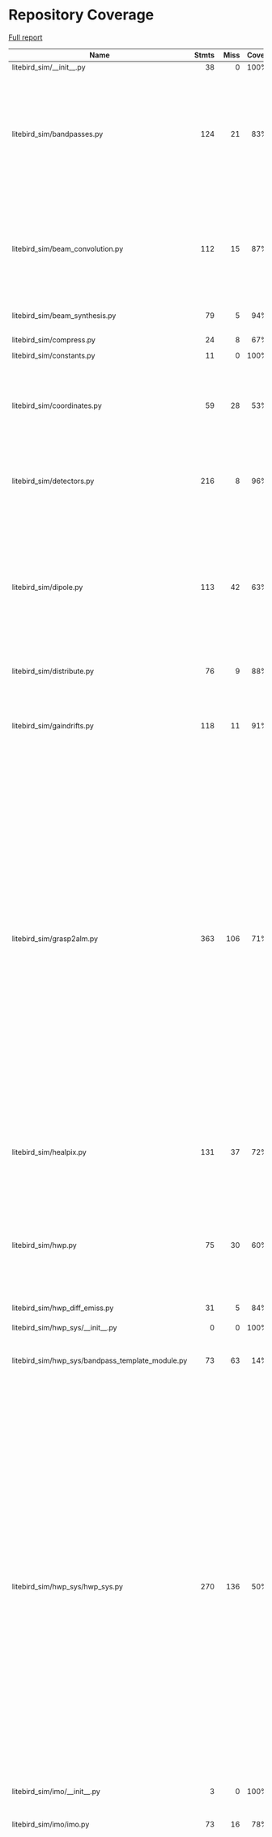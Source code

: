# Repository Coverage

[Full report](https://htmlpreview.github.io/?https://github.com/litebird/litebird_sim/blob/python-coverage-comment-action-data/htmlcov/index.html)

| Name                                                 |    Stmts |     Miss |   Cover |   Missing |
|----------------------------------------------------- | -------: | -------: | ------: | --------: |
| litebird\_sim/\_\_init\_\_.py                        |       38 |        0 |    100% |           |
| litebird\_sim/bandpasses.py                          |      124 |       21 |     83% |104, 120, 132-133, 238-241, 253-254, 265, 311-312, 316-329, 344 |
| litebird\_sim/beam\_convolution.py                   |      112 |       15 |     87% |134, 171, 317, 403-405, 413-415, 428, 437, 455-462, 468 |
| litebird\_sim/beam\_synthesis.py                     |       79 |        5 |     94% |112, 261-265 |
| litebird\_sim/compress.py                            |       24 |        8 |     67% | 19, 29-35 |
| litebird\_sim/constants.py                           |       11 |        0 |    100% |           |
| litebird\_sim/coordinates.py                         |       59 |       28 |     53% |69-74, 99-102, 130-134, 165, 193-203, 223-241 |
| litebird\_sim/detectors.py                           |      216 |        8 |     96% |18, 256, 260-265, 425, 446, 573 |
| litebird\_sim/dipole.py                              |      113 |       42 |     63% |64, 70-72, 78-81, 86-87, 92-97, 102-105, 115-116, 123-128, 142-188, 390, 400, 410-419 |
| litebird\_sim/distribute.py                          |       76 |        9 |     88% |   116-125 |
| litebird\_sim/gaindrifts.py                          |      118 |       11 |     91% |239, 340, 392-396, 450, 466, 472, 547, 550, 554 |
| litebird\_sim/grasp2alm.py                           |      363 |      106 |     71% |90, 138-156, 168-192, 264-282, 298-312, 346, 355, 377-387, 396-419, 484-485, 492-493, 496, 503-504, 520, 527, 554, 558, 588, 602, 615-626, 686, 691, 704, 712, 720, 728, 794, 800-803 |
| litebird\_sim/healpix.py                             |      131 |       37 |     72% |125, 129, 172-173, 177-206, 288, 330, 344, 367 |
| litebird\_sim/hwp.py                                 |       75 |       30 |     60% |40, 70, 107, 119, 124, 129, 138-149, 155-176, 214, 265 |
| litebird\_sim/hwp\_diff\_emiss.py                    |       31 |        5 |     84% |18, 23-24, 44, 80 |
| litebird\_sim/hwp\_sys/\_\_init\_\_.py               |        0 |        0 |    100% |           |
| litebird\_sim/hwp\_sys/bandpass\_template\_module.py |       73 |       63 |     14% |21-28, 42-46, 65-92, 105, 134-218 |
| litebird\_sim/hwp\_sys/hwp\_sys.py                   |      270 |      136 |     50% |23, 27-30, 49-58, 70-98, 115-163, 168-205, 213-215, 222-226, 233-237, 260-270, 299-343, 366-377, 402-448, 509-528, 533, 545-548, 574, 585, 593, 596-599, 612, 690, 698, 702, 712, 714-764, 814-815, 819, 853, 915, 930-958 |
| litebird\_sim/imo/\_\_init\_\_.py                    |        3 |        0 |    100% |           |
| litebird\_sim/imo/imo.py                             |       73 |       16 |     78% |39-50, 55-60, 74, 92, 96, 109, 144 |
| litebird\_sim/imobrowser.py                          |      185 |      139 |     25% |30, 62-71, 76-84, 91-107, 110-113, 116-119, 122-125, 128-131, 134-137, 140-156, 159-169, 172-173, 176, 181-228, 231, 234, 237, 240-245, 248-251, 254-258, 262, 267-302, 305-308, 311-317, 320-326, 329, 333-338, 342-360 |
| litebird\_sim/install\_imo.py                        |      114 |       95 |     17% |24-33, 37-50, 60, 70-173, 182-234, 238-247, 256-274, 278 |
| litebird\_sim/io.py                                  |      241 |       27 |     89% |67, 71, 227-228, 235, 239, 273-274, 366-367, 469-475, 478, 501-502, 530, 533, 599, 607, 713-715, 751-756, 762 |
| litebird\_sim/madam.py                               |      148 |       15 |     90% |161, 296, 327-330, 350-352, 377, 399, 423, 454-458, 502 |
| litebird\_sim/mapmaking/\_\_init\_\_.py              |        5 |        0 |    100% |           |
| litebird\_sim/mapmaking/binner.py                    |      108 |       46 |     57% |81-89, 115-155, 166-176, 256-265, 422 |
| litebird\_sim/mapmaking/brahmap\_gls.py              |       13 |        8 |     38% |   116-142 |
| litebird\_sim/mapmaking/common.py                    |      236 |      149 |     37% |105, 175-176, 191-210, 226-235, 271-276, 299-308, 330-396, 410-421, 425-426, 433-434, 444-448, 454-458, 470-472, 482-507, 511-520, 524-535 |
| litebird\_sim/mapmaking/destriper.py                 |      576 |      179 |     69% |43, 112-163, 201, 378-405, 417-429, 457, 499, 527-532, 541-543, 569-593, 620-644, 657-672, 748-751, 767-771, 798-825, 854-881, 993, 1010, 1134-1140, 1330-1331, 1333-1334, 1374-1384, 1424, 1662, 1693, 1723-1729, 1741-1743, 1797-1803, 2120, 2132, 2151, 2226, 2236 |
| litebird\_sim/mbs/\_\_init\_\_.py                    |        1 |        0 |    100% |           |
| litebird\_sim/mbs/mbs.py                             |      557 |      160 |     71% |71-72, 82-83, 262, 266, 361, 378-379, 395-396, 425-481, 505-507, 513, 517, 523, 541, 544-569, 577-582, 610-612, 621, 638, 645, 660-667, 711-716, 741-742, 748, 753-756, 761, 768, 815-820, 831, 848-849, 855, 861-864, 899-904, 913, 916-982, 1010-1011, 1048-1049, 1076 |
| litebird\_sim/mpi.py                                 |       46 |       14 |     70% |11-15, 54, 57, 100-106, 109 |
| litebird\_sim/mueller\_convolver.py                  |      171 |       20 |     88% |99, 108-113, 123-128, 146-147, 220, 222, 224, 226, 247, 342, 354 |
| litebird\_sim/noise.py                               |       61 |       12 |     80% |43-53, 148, 151, 154, 157, 256, 259 |
| litebird\_sim/non\_linearity.py                      |       43 |       14 |     67% |35-58, 92, 178, 181, 185 |
| litebird\_sim/observations.py                        |      348 |      147 |     58% |151-154, 165-166, 185, 192-193, 218, 231-232, 281-282, 286, 369-384, 389, 391, 398, 403, 429, 465-466, 480-622, 649-651, 686-710, 949, 960, 1032-1058, 1119-1145 |
| litebird\_sim/plot\_fp.py                            |      184 |      161 |     12% |24-40, 52-68, 76-99, 107-131, 145-157, 165-196, 199-210, 218-221, 224-338, 344-345 |
| litebird\_sim/pointing\_sys.py                       |      183 |       29 |     84% |40, 52, 91, 94-99, 113, 116-120, 133-135, 140-145, 478-479, 545, 555-558 |
| litebird\_sim/pointings.py                           |       38 |       10 |     74% |   216-241 |
| litebird\_sim/pointings\_in\_obs.py                  |       94 |       16 |     83% |109, 132-138, 168-171, 175, 295-305 |
| litebird\_sim/profiler.py                            |       38 |        1 |     97% |        70 |
| litebird\_sim/quaternions.py                         |       21 |        0 |    100% |           |
| litebird\_sim/scan\_map.py                           |      109 |       37 |     66% |24-26, 32-37, 42-45, 51, 58-59, 74, 89-100, 202, 205, 245, 275, 397-399, 408-411, 436 |
| litebird\_sim/scanning.py                            |      186 |       30 |     84% |42, 119-125, 171-192, 212-215, 290-295, 327-328, 494, 540, 614, 702, 815, 828, 931, 976 |
| litebird\_sim/seeding.py                             |      175 |       28 |     84% |42-56, 98, 112, 143, 226, 230, 233, 240, 249, 251, 258, 264, 267, 274-275, 278, 284, 330 |
| litebird\_sim/simulations.py                         |      763 |      239 |     69% |95, 101, 113, 121, 218-245, 405, 432, 435, 475-487, 656, 677-678, 681, 686, 691, 781, 804, 826, 877-886, 896, 934, 1084, 1088, 1149, 1156-1163, 1193, 1230-1232, 1280-1281, 1337, 1353-1354, 1432-1436, 1483-1490, 1514-1535, 1587, 1597-1598, 1640, 1687, 1692, 1784, 1793, 1824-1834, 1861, 1872-1882, 1905-1923, 1933-1938, 1965-2031, 2049-2067, 2082-2091, 2121-2213, 2236-2268, 2277-2310, 2333, 2417-2423, 2471 |
| litebird\_sim/spacecraft.py                          |      110 |       28 |     75% |25, 93-120, 150-206, 305, 311 |
| litebird\_sim/spherical\_harmonics.py                |      148 |       45 |     70% |103, 138, 191, 194, 292, 310-312, 334, 337, 346-355, 367, 372, 377, 403-409, 417, 422-428, 433-440, 443-445, 450, 503-507 |
| litebird\_sim/version.py                             |        2 |        0 |    100% |           |
|                                            **TOTAL** | **6893** | **2189** | **68%** |           |


## Setup coverage badge

Below are examples of the badges you can use in your main branch `README` file.

### Direct image

[![Coverage badge](https://raw.githubusercontent.com/litebird/litebird_sim/python-coverage-comment-action-data/badge.svg)](https://htmlpreview.github.io/?https://github.com/litebird/litebird_sim/blob/python-coverage-comment-action-data/htmlcov/index.html)

This is the one to use if your repository is private or if you don't want to customize anything.

### [Shields.io](https://shields.io) Json Endpoint

[![Coverage badge](https://img.shields.io/endpoint?url=https://raw.githubusercontent.com/litebird/litebird_sim/python-coverage-comment-action-data/endpoint.json)](https://htmlpreview.github.io/?https://github.com/litebird/litebird_sim/blob/python-coverage-comment-action-data/htmlcov/index.html)

Using this one will allow you to [customize](https://shields.io/endpoint) the look of your badge.
It won't work with private repositories. It won't be refreshed more than once per five minutes.

### [Shields.io](https://shields.io) Dynamic Badge

[![Coverage badge](https://img.shields.io/badge/dynamic/json?color=brightgreen&label=coverage&query=%24.message&url=https%3A%2F%2Fraw.githubusercontent.com%2Flitebird%2Flitebird_sim%2Fpython-coverage-comment-action-data%2Fendpoint.json)](https://htmlpreview.github.io/?https://github.com/litebird/litebird_sim/blob/python-coverage-comment-action-data/htmlcov/index.html)

This one will always be the same color. It won't work for private repos. I'm not even sure why we included it.

## What is that?

This branch is part of the
[python-coverage-comment-action](https://github.com/marketplace/actions/python-coverage-comment)
GitHub Action. All the files in this branch are automatically generated and may be
overwritten at any moment.